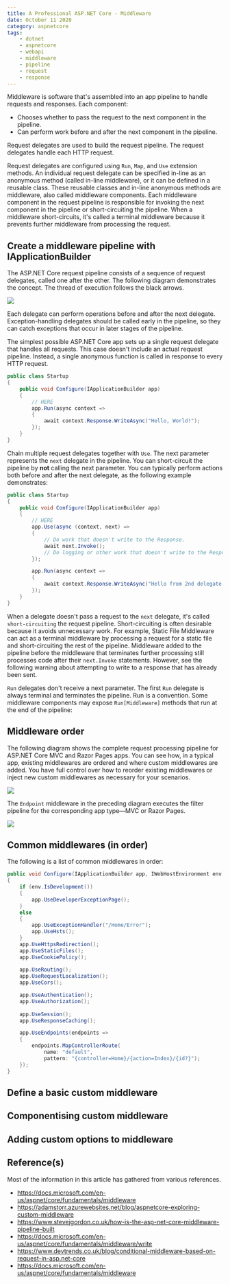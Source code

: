 ```yaml
---
title: A Professional ASP.NET Core - Middleware
date: October 11 2020
category: aspnetcore
tags:
    - dotnet
    - aspnetcore
    - webapi
    - middleware
    - pipeline
    - request
    - response
---
```


Middleware is software that's assembled into an app pipeline to handle requests and responses. Each component:

* Chooses whether to pass the request to the next component in the pipeline.
* Can perform work before and after the next component in the pipeline.

Request delegates are used to build the request pipeline. The request delegates handle each HTTP request.

Request delegates are configured using `Run`, `Map`, and `Use` extension methods. An individual request delegate can be specified in-line as an anonymous method (called in-line middleware), or it can be defined in a reusable class. These reusable classes and in-line anonymous methods are middleware, also called middleware components. Each middleware component in the request pipeline is responsible for invoking the next component in the pipeline or short-circuiting the pipeline. When a middleware short-circuits, it's called a terminal middleware because it prevents further middleware from processing the request.

<!-- more -->

## Create a middleware pipeline with IApplicationBuilder

The ASP.NET Core request pipeline consists of a sequence of request delegates, called one after the other. The following diagram demonstrates the concept. The thread of execution follows the black arrows.

![](/images/a-professional-asp.net-core-middleware/request-delegate-pipeline.png)

Each delegate can perform operations before and after the next delegate. Exception-handling delegates should be called early in the pipeline, so they can catch exceptions that occur in later stages of the pipeline.

The simplest possible ASP.NET Core app sets up a single request delegate that handles all requests. This case doesn't include an actual request pipeline. Instead, a single anonymous function is called in response to every HTTP request.

```cs
public class Startup
{
    public void Configure(IApplicationBuilder app)
    {
        // HERE
        app.Run(async context =>
        {
            await context.Response.WriteAsync("Hello, World!");
        });
    }
}
```

Chain multiple request delegates together with `Use`. The next parameter represents the `next` delegate in the pipeline. You can short-circuit the pipeline by **not** calling the next parameter. You can typically perform actions both before and after the next delegate, as the following example demonstrates:

```cs
public class Startup
{
    public void Configure(IApplicationBuilder app)
    {
        // HERE
        app.Use(async (context, next) =>
        {
            // Do work that doesn't write to the Response.
            await next.Invoke();
            // Do logging or other work that doesn't write to the Response.
        });

        app.Run(async context =>
        {
            await context.Response.WriteAsync("Hello from 2nd delegate.");
        });
    }
}
```

When a delegate doesn't pass a request to the `next` delegate, it's called `short-circuiting` the request pipeline. Short-circuiting is often desirable because it avoids unnecessary work. For example, Static File Middleware can act as a terminal middleware by processing a request for a static file and short-circuiting the rest of the pipeline. Middleware added to the pipeline before the middleware that terminates further processing still processes code after their `next.Invoke` statements. However, see the following warning about attempting to write to a response that has already been sent.

`Run` delegates don't receive a next parameter. The first `Run` delegate is always terminal and terminates the pipeline. Run is a convention. Some middleware components may expose `Run[Middleware]` methods that run at the end of the pipeline:

## Middleware order

The following diagram shows the complete request processing pipeline for ASP.NET Core MVC and Razor Pages apps. You can see how, in a typical app, existing middlewares are ordered and where custom middlewares are added. You have full control over how to reorder existing middlewares or inject new custom middlewares as necessary for your scenarios.

![](/images/a-professional-asp.net-core-middleware/order.png)

The `Endpoint` middleware in the preceding diagram executes the filter pipeline for the corresponding app type—MVC or Razor Pages.

![](/images/a-professional-asp.net-core-middleware/endpoint.png)

## Common middlewares (in order)

The following is a list of common middlewares in order:

```cs
public void Configure(IApplicationBuilder app, IWebHostEnvironment env)
{
    if (env.IsDevelopment())
    {
        app.UseDeveloperExceptionPage();
    }
    else
    {
        app.UseExceptionHandler("/Home/Error");
        app.UseHsts();
    }
    app.UseHttpsRedirection();
    app.UseStaticFiles();
    app.UseCookiePolicy();
 
    app.UseRouting();
    app.UseRequestLocalization();
    app.UseCors();

    app.UseAuthentication();
    app.UseAuthorization();
 
    app.UseSession();
    app.UseResponseCaching();

    app.UseEndpoints(endpoints =>
    {
        endpoints.MapControllerRoute(
            name: "default",
            pattern: "{controller=Home}/{action=Index}/{id?}");
    });
}
```

## Define a basic custom middleware






## Componentising custom middleware





## Adding custom options to middleware






## Reference(s)

Most of the information in this article has gathered from various references.

* https://docs.microsoft.com/en-us/aspnet/core/fundamentals/middleware
* https://adamstorr.azurewebsites.net/blog/aspnetcore-exploring-custom-middleware
* https://www.stevejgordon.co.uk/how-is-the-asp-net-core-middleware-pipeline-built
* https://docs.microsoft.com/en-us/aspnet/core/fundamentals/middleware/write
* https://www.devtrends.co.uk/blog/conditional-middleware-based-on-request-in-asp.net-core
* https://docs.microsoft.com/en-us/aspnet/core/fundamentals/middleware